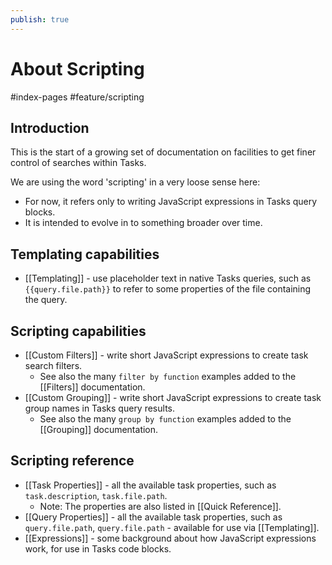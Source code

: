 ```yaml
---
publish: true
---
```


# About Scripting

<span class="related-pages">#index-pages #feature/scripting</span>

## Introduction

This is the start of a growing set of documentation on facilities to get finer control of searches within Tasks.

We are using the word 'scripting' in a very loose sense here:

- For now, it refers only to writing JavaScript expressions in Tasks query blocks.
- It is intended to evolve in to something broader over time.

## Templating capabilities

- [[Templating]] - use placeholder text in native Tasks queries, such as  `{{query.file.path}}` to refer to some properties of the file containing the query.

## Scripting capabilities

- [[Custom Filters]] - write short JavaScript expressions to create task search filters.
  - See also the many `filter by function` examples added to the [[Filters]] documentation.
- [[Custom Grouping]] - write short JavaScript expressions to create task group names in Tasks query results.
  - See also the many `group by function` examples added to the [[Grouping]] documentation.

## Scripting reference

- [[Task Properties]] - all the available task properties, such as `task.description`,  `task.file.path`.
  - Note: The properties are also listed in [[Quick Reference]].
- [[Query Properties]] - all the available task properties, such as  `query.file.path`,  `query.file.path` - available for use via [[Templating]].
- [[Expressions]] - some background about how JavaScript expressions work, for use in Tasks code blocks.
